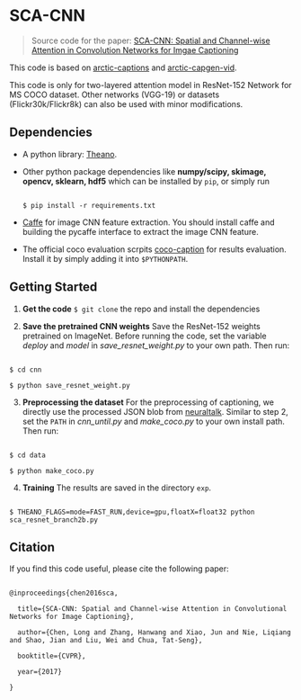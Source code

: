# SCA-CNN

> Source code for the paper: [SCA-CNN: Spatial and Channel-wise Attention in Convolution Networks for Imgae Captioning](https://arxiv.org/abs/1611.05594)

This code is based on [arctic-captions](https://github.com/kelvinxu/arctic-captions) and [arctic-capgen-vid](https://github.com/yaoli/arctic-capgen-vid).

This code is only for two-layered attention model in ResNet-152 Network for MS COCO dataset. Other networks (VGG-19) or datasets (Flickr30k/Flickr8k) can also be used with minor modifications.

## Dependencies
* A python library: [Theano](http://www.deeplearning.net/software/theano/).

* Other python package dependencies like **numpy/scipy, skimage, opencv, sklearn, hdf5** which can be installed by `pip`, or simply run  
  ~~~
  $ pip install -r requirements.txt
  ~~~

* [Caffe](http://caffe.berkeleyvision.org/) for image CNN feature extraction. You should install caffe and building the pycaffe interface to extract the image CNN feature. 

* The official coco evaluation scrpits [coco-caption](https://github.com/tylin/coco-caption) for results evaluation. Install it by simply adding it into `$PYTHONPATH`.

## Getting Started
1. **Get the code** `$ git clone` the repo and install the dependencies

2. **Save the pretrained CNN weights** Save the ResNet-152 weights pretrained on ImageNet. Before running the code, set the variable *deploy* and *model* in *save_resnet_weight.py* to your own path. Then run:
  ~~~
  $ cd cnn
  $ python save_resnet_weight.py
  ~~~
3. **Preprocessing the dataset** For the preprocessing of captioning, we directly use the processed JSON blob from [neuraltalk](http://cs.stanford.edu/people/karpathy/deepimagesent/). Similar to step 2, set the `PATH` in *cnn_until.py* and *make_coco.py* to your own install path. Then run:
  ~~~
  $ cd data
  $ python make_coco.py
  ~~~
4. **Training**  The results are saved in the directory `exp`.
  ~~~
  $ THEANO_FLAGS=mode=FAST_RUN,device=gpu,floatX=float32 python sca_resnet_branch2b.py
  ~~~

## Citation

If you find this code useful, please cite the following paper:

  ```
  @inproceedings{chen2016sca,
    title={SCA-CNN: Spatial and Channel-wise Attention in Convolutional Networks for Image Captioning},
    author={Chen, Long and Zhang, Hanwang and Xiao, Jun and Nie, Liqiang and Shao, Jian and Liu, Wei and Chua, Tat-Seng},
    booktitle={CVPR},
    year={2017}
  }
  ```
